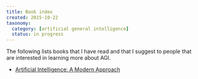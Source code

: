 ```yaml
---
title: Book index
created: 2015-10-22
taxonomy:
  category: [artificial general intelligence]
  status: in progress
---
```


The following lists books that I have read and that I suggest to people that are interested in learning more about AGI.

* [Artificial Intelligence: A Modern Approach](artificial-intelligence-a-modern-approach)
